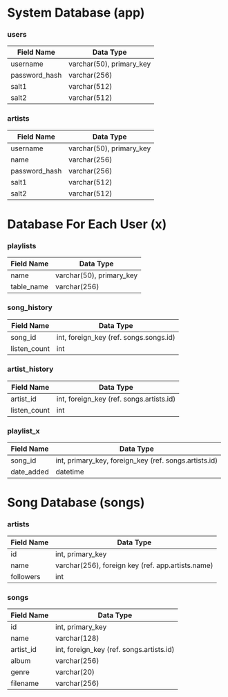 # System Database (app)

### users

| Field Name    | Data Type                |
|---------------|--------------------------|
| username      | varchar(50), primary_key |
| password_hash | varchar(256)             |
| salt1         | varchar(512)             |
| salt2         | varchar(512)             |

### artists

| Field Name    | Data Type                |
|---------------|--------------------------|
| username      | varchar(50), primary_key |
| name          | varchar(256)             |
| password_hash | varchar(256)             |
| salt1         | varchar(512)             |
| salt2         | varchar(512)             |

# Database For Each User (x)

### playlists

| Field Name | Data Type                |
|------------|--------------------------|
| name       | varchar(50), primary_key |
| table_name | varchar(256)             |


### song_history

| Field Name   | Data Type                              |
|--------------|----------------------------------------|
| song_id      | int, foreign_key (ref. songs.songs.id) |
| listen_count | int                                    |

### artist_history

| Field Name   | Data Type                                |
|--------------|------------------------------------------|
| artist_id    | int, foreign_key (ref. songs.artists.id) |
| listen_count | int                                      |

### playlist_x

| Field Name | Data Type                                             |
|------------|-------------------------------------------------------|
| song_id    | int, primary_key, foreign_key (ref. songs.artists.id) |
| date_added | datetime                                              |

# Song Database (songs)

### artists

| Field Name | Data Type                                         |
|------------|---------------------------------------------------|
| id         | int, primary_key                                  |
| name       | varchar(256), foreign key (ref. app.artists.name) |
| followers  | int                                               |

### songs

| Field Name | Data Type                                |
|------------|------------------------------------------|
| id         | int, primary_key                         |
| name       | varchar(128)                             |
| artist_id  | int, foreign_key (ref. songs.artists.id) |
| album      | varchar(256)                             |
| genre      | varchar(20)                              |
| filename   | varchar(256)                             |

